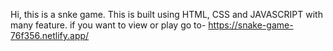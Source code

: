Hi, this is a snke game. 
This is built using HTML, CSS and JAVASCRIPT with many feature.
if you want to view or play go to- https://snake-game-76f356.netlify.app/
